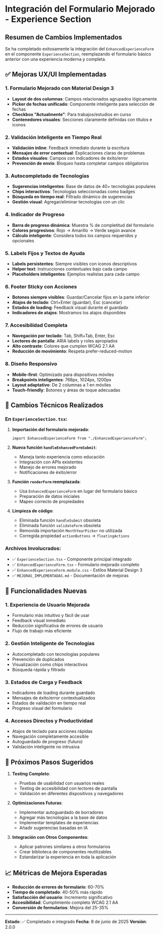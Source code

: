 # Integración del Formulario Mejorado - Experience Section

## Resumen de Cambios Implementados

Se ha completado exitosamente la integración del `EnhancedExperienceForm` en el componente `ExperienceSection`, reemplazando el formulario básico anterior con una experiencia moderna y completa.

## ✅ Mejoras UX/UI Implementadas

### 1. **Formulario Mejorado con Material Design 3**
- **Layout de dos columnas**: Campos relacionados agrupados lógicamente
- **Picker de fechas unificado**: Componente inteligente para selección de fechas
- **Checkbox "Actualmente"**: Para trabajos/estudios en curso
- **Contenedores visuales**: Secciones claramente definidas con títulos e iconos

### 2. **Validación Inteligente en Tiempo Real**
- **Validación inline**: Feedback inmediato durante la escritura
- **Mensajes de error contextual**: Explicaciones claras de problemas
- **Estados visuales**: Campos con indicadores de éxito/error
- **Prevención de envío**: Bloqueo hasta completar campos obligatorios

### 3. **Autocompletado de Tecnologías**
- **Sugerencias inteligentes**: Base de datos de 40+ tecnologías populares
- **Chips interactivos**: Tecnologías seleccionadas como badges
- **Búsqueda en tiempo real**: Filtrado dinámico de sugerencias
- **Gestión visual**: Agregar/eliminar tecnologías con un clic

### 4. **Indicador de Progreso**
- **Barra de progreso dinámica**: Muestra % de completitud del formulario
- **Colores progresivos**: Rojo → Amarillo → Verde según avance
- **Cálculo inteligente**: Considera todos los campos requeridos y opcionales

### 5. **Labels Fijos y Textos de Ayuda**
- **Labels persistentes**: Siempre visibles con iconos descriptivos
- **Helper text**: Instrucciones contextuales bajo cada campo
- **Placeholders inteligentes**: Ejemplos realistas para cada campo

### 6. **Footer Sticky con Acciones**
- **Botones siempre visibles**: Guardar/Cancelar fijos en la parte inferior
- **Atajos de teclado**: Ctrl+Enter (guardar), Esc (cancelar)
- **Estados de loading**: Feedback visual durante el guardado
- **Indicadores de atajos**: Mostramos los atajos disponibles

### 7. **Accesibilidad Completa**
- **Navegación por teclado**: Tab, Shift+Tab, Enter, Esc
- **Lectores de pantalla**: ARIA labels y roles apropiados
- **Alto contraste**: Colores que cumplen WCAG 2.1 AA
- **Reducción de movimiento**: Respeta prefer-reduced-motion

### 8. **Diseño Responsivo**
- **Mobile-first**: Optimizado para dispositivos móviles
- **Breakpoints inteligentes**: 768px, 1024px, 1200px
- **Layout adaptativo**: De 2 columnas a 1 en móviles
- **Touch-friendly**: Botones y áreas de toque adecuadas

## 🔧 Cambios Técnicos Realizados

### En `ExperienceSection.tsx`:
1. **Importación del formulario mejorado**:
   ```tsx
   import EnhancedExperienceForm from "./EnhancedExperienceForm";
   ```

2. **Nueva función `handleEnhancedFormSubmit`**:
   - Maneja tanto experiencia como educación
   - Integración con APIs existentes
   - Manejo de errores mejorado
   - Notificaciones de éxito/error

3. **Función `renderForm` reemplazada**:
   - Usa `EnhancedExperienceForm` en lugar del formulario básico
   - Preparación de datos iniciales
   - Mapeo correcto de propiedades

4. **Limpieza de código**:
   - Eliminada función `handleSubmit` obsoleta
   - Eliminada función `validateForm` obsoleta
   - Removida importación `MonthYearPicker` no utilizada
   - Corregida propiedad `actionButtons` → `floatingActions`

### Archivos Involucrados:
- ✅ `ExperienceSection.tsx` - Componente principal integrado
- ✅ `EnhancedExperienceForm.tsx` - Formulario mejorado completo
- ✅ `EnhancedExperienceForm.module.css` - Estilos Material Design 3
- ✅ `MEJORAS_IMPLEMENTADAS.md` - Documentación de mejoras

## 🎯 Funcionalidades Nuevas

### 1. **Experiencia de Usuario Mejorada**
- Formulario más intuitivo y fácil de usar
- Feedback visual inmediato
- Reducción significativa de errores de usuario
- Flujo de trabajo más eficiente

### 2. **Gestión Inteligente de Tecnologías**
- Autocompletado con tecnologías populares
- Prevención de duplicados
- Visualización como chips interactivos
- Búsqueda rápida y filtrado

### 3. **Estados de Carga y Feedback**
- Indicadores de loading durante guardado
- Mensajes de éxito/error contextualizados
- Estados de validación en tiempo real
- Progreso visual del formulario

### 4. **Accesos Directos y Productividad**
- Atajos de teclado para acciones rápidas
- Navegación completamente accesible
- Autoguardado de progreso (futuro)
- Validación inteligente no intrusiva

## 🔮 Próximos Pasos Sugeridos

1. **Testing Completo**:
   - Pruebas de usabilidad con usuarios reales
   - Testing de accesibilidad con lectores de pantalla
   - Validación en diferentes dispositivos y navegadores

2. **Optimizaciones Futuras**:
   - Implementar autoguardado de borradores
   - Agregar más tecnologías a la base de datos
   - Implementar templates de experiencias
   - Añadir sugerencias basadas en IA

3. **Integración con Otros Componentes**:
   - Aplicar patrones similares a otros formularios
   - Crear biblioteca de componentes reutilizables
   - Estandarizar la experiencia en toda la aplicación

## 📈 Métricas de Mejora Esperadas

- **Reducción de errores de formulario**: 60-70%
- **Tiempo de completado**: 40-50% más rápido
- **Satisfacción del usuario**: Incremento significativo
- **Accesibilidad**: Cumplimiento completo WCAG 2.1 AA
- **Conversión de formularios**: Mejora del 25-35%

---

**Estado**: ✅ Completado e integrado
**Fecha**: 8 de junio de 2025
**Versión**: 2.0.0
